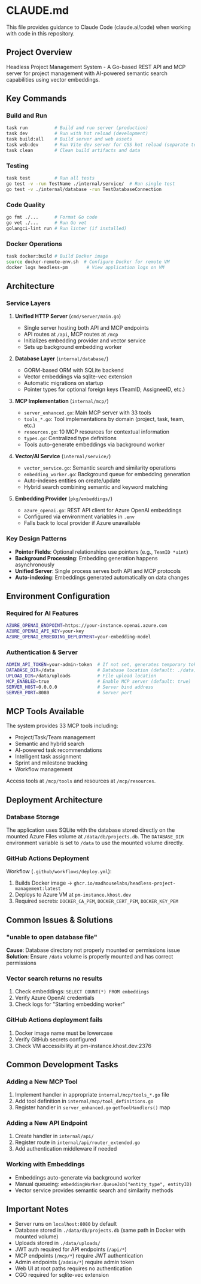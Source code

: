 # CLAUDE.md

This file provides guidance to Claude Code (claude.ai/code) when working with code in this repository.

## Project Overview

Headless Project Management System - A Go-based REST API and MCP server for project management with AI-powered semantic search capabilities using vector embeddings.

## Key Commands

### Build and Run
```bash
task run          # Build and run server (production)
task dev          # Run with hot reload (development)
task build:all    # Build server and web assets
task web:dev      # Run Vite dev server for CSS hot reload (separate terminal)
task clean        # Clean build artifacts and data
```

### Testing
```bash
task test         # Run all tests
go test -v -run TestName ./internal/service/  # Run single test
go test -v ./internal/database -run TestDatabaseConnection
```

### Code Quality
```bash
go fmt ./...      # Format Go code
go vet ./...      # Run Go vet
golangci-lint run # Run linter (if installed)
```

### Docker Operations
```bash
task docker:build # Build Docker image
source docker-remote-env.sh  # Configure Docker for remote VM
docker logs headless-pm       # View application logs on VM
```

## Architecture

### Service Layers

1. **Unified HTTP Server** (`cmd/server/main.go`)
   - Single server hosting both API and MCP endpoints
   - API routes at `/api`, MCP routes at `/mcp`
   - Initializes embedding provider and vector service
   - Sets up background embedding worker

2. **Database Layer** (`internal/database/`)
   - GORM-based ORM with SQLite backend
   - Vector embeddings via sqlite-vec extension
   - Automatic migrations on startup
   - Pointer types for optional foreign keys (TeamID, AssigneeID, etc.)

3. **MCP Implementation** (`internal/mcp/`)
   - `server_enhanced.go`: Main MCP server with 33 tools
   - `tools_*.go`: Tool implementations by domain (project, task, team, etc.)
   - `resources.go`: 10 MCP resources for contextual information
   - `types.go`: Centralized type definitions
   - Tools auto-generate embeddings via background worker

4. **Vector/AI Service** (`internal/service/`)
   - `vector_service.go`: Semantic search and similarity operations
   - `embedding_worker.go`: Background queue for embedding generation
   - Auto-indexes entities on create/update
   - Hybrid search combining semantic and keyword matching

5. **Embedding Provider** (`pkg/embeddings/`)
   - `azure_openai.go`: REST API client for Azure OpenAI embeddings
   - Configured via environment variables in `.env`
   - Falls back to local provider if Azure unavailable

### Key Design Patterns

- **Pointer Fields**: Optional relationships use pointers (e.g., `TeamID *uint`)
- **Background Processing**: Embedding generation happens asynchronously
- **Unified Server**: Single process serves both API and MCP protocols
- **Auto-indexing**: Embeddings generated automatically on data changes

## Environment Configuration

### Required for AI Features
```bash
AZURE_OPENAI_ENDPOINT=https://your-instance.openai.azure.com
AZURE_OPENAI_API_KEY=your-key
AZURE_OPENAI_EMBEDDING_DEPLOYMENT=your-embedding-model
```

### Authentication & Server
```bash
ADMIN_API_TOKEN=your-admin-token  # If not set, generates temporary token
DATABASE_DIR=/data                # Database location (default: ./data)
UPLOAD_DIR=/data/uploads          # File upload location
MCP_ENABLED=true                  # Enable MCP server (default: true)
SERVER_HOST=0.0.0.0               # Server bind address
SERVER_PORT=8080                  # Server port
```

## MCP Tools Available

The system provides 33 MCP tools including:
- Project/Task/Team management
- Semantic and hybrid search
- AI-powered task recommendations
- Intelligent task assignment
- Sprint and milestone tracking
- Workflow management

Access tools at `/mcp/tools` and resources at `/mcp/resources`.

## Deployment Architecture

### Database Storage
The application uses SQLite with the database stored directly on the mounted Azure Files volume at `/data/db/projects.db`.
The `DATABASE_DIR` environment variable is set to `/data` to use the mounted volume directly.

### GitHub Actions Deployment
Workflow (`.github/workflows/deploy.yml`):
1. Builds Docker image → `ghcr.io/madhouselabs/headless-project-management:latest`
2. Deploys to Azure VM at `pm-instance.khost.dev`
3. Required secrets: `DOCKER_CA_PEM`, `DOCKER_CERT_PEM`, `DOCKER_KEY_PEM`

## Common Issues & Solutions

### "unable to open database file"
**Cause**: Database directory not properly mounted or permissions issue
**Solution**: Ensure `/data` volume is properly mounted and has correct permissions

### Vector search returns no results
1. Check embeddings: `SELECT COUNT(*) FROM embeddings`
2. Verify Azure OpenAI credentials
3. Check logs for "Starting embedding worker"

### GitHub Actions deployment fails
1. Docker image name must be lowercase
2. Verify GitHub secrets configured
3. Check VM accessibility at pm-instance.khost.dev:2376

## Common Development Tasks

### Adding a New MCP Tool
1. Implement handler in appropriate `internal/mcp/tools_*.go` file
2. Add tool definition in `internal/mcp/tool_definitions.go`
3. Register handler in `server_enhanced.go` `getToolHandlers()` map

### Adding a New API Endpoint
1. Create handler in `internal/api/`
2. Register route in `internal/api/router_extended.go`
3. Add authentication middleware if needed

### Working with Embeddings
- Embeddings auto-generate via background worker
- Manual queueing: `embeddingWorker.QueueJob("entity_type", entityID)`
- Vector service provides semantic search and similarity methods

## Important Notes

- Server runs on `localhost:8080` by default
- Database stored in `./data/db/projects.db` (same path in Docker with mounted volume)
- Uploads stored in `./data/uploads/`
- JWT auth required for API endpoints (`/api/*`)
- MCP endpoints (`/mcp/*`) require JWT authentication
- Admin endpoints (`/admin/*`) require admin token
- Web UI at root paths requires no authentication
- CGO required for sqlite-vec extension
